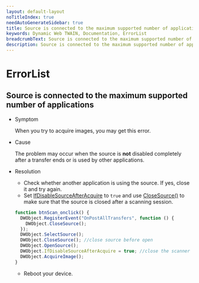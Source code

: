 ```yaml
---
layout: default-layout
noTitleIndex: true
needAutoGenerateSidebar: true
title: Source is connected to the maximum supported number of applications
keywords: Dynamic Web TWAIN, Documentation, ErrorList
breadcrumbText: Source is connected to the maximum supported number of applications
description: Source is connected to the maximum supported number of applications
---
```


# ErrorList

## Source is connected to the maximum supported number of applications

- Symptom

  When you try to acquire images, you may get this error.

- Cause

  The problem may occur when the source is **not** disabled completely after a transfer ends or is used by other applications.

- Resolution

  - Check whether another application is using the source. If yes, close it and try again.
  - Set [IfDisableSourceAfterAcquire]({{site.info}}api/WebTwain_Acquire.html#ifdisablesourceafteracquire) to `true` and use [CloseSource()]({{site.info}}api/WebTwain_Acquire.html#closesource) to make sure that the source is closed after a scanning session.

  ```javascript
  function btnScan_onclick() {
    DWObject.RegisterEvent("OnPostAllTransfers", function () {
      DWObject.CloseSource();
    });
    DWObject.SelectSource();
    DWObject.CloseSource(); //close source before open
    DWObject.OpenSource();
    DWObject.IfDisableSourceAfterAcquire = true; //close the scanner UI after acquiring
    DWObject.AcquireImage();
  }
  ```

  - Reboot your device.

